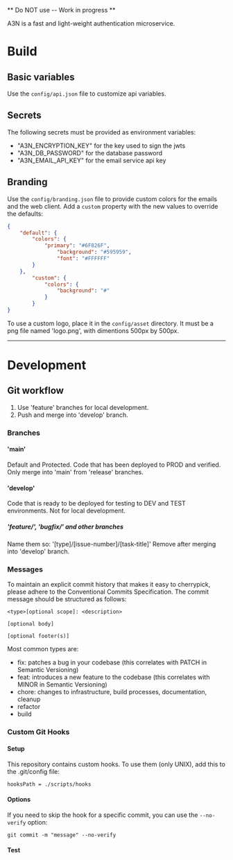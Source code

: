 ** Do NOT use -- Work in progress **

A3N is a fast and light-weight authentication microservice.

# Build
## Basic variables
Use the `config/api.json` file to customize api variables.

## Secrets
The following secrets must be provided as environment variables:
- "A3N_ENCRYPTION_KEY" for the key used to sign the jwts
- "A3N_DB_PASSWORD" for the database password
- "A3N_EMAIL_API_KEY" for the email service api key

## Branding
Use the `config/branding.json` file to provide custom colors for the emails and the web client. Add a `custom` property with the new values to override the defaults:
```json
{
    "default": {
        "colors": {
            "primary": "#6F826F",
                "background": "#595959",
                "font": "#FFFFFF"
        }
    },
        "custom": {
            "colors": {
                "background": "#"
            }
        }
}
```
To use a custom logo, place it in the `config/asset` directory. It must be a png file named 'logo.png', with dimentions 500px by 500px.

---
# Development
## Git workflow
1. Use 'feature' branches for local development.
2. Push and merge into 'develop' branch.

### Branches
#### 'main'
Default and Protected.
Code that has been deployed to PROD and verified.
Only merge into 'main' from 'release' branches. 
#### 'develop'
Code that is ready to be deployed for testing to DEV and TEST environments. Not for local development.
##### 'feature/', 'bugfix/' and other branches
Name them so: '[type]/[issue-number]/[task-title]'
Remove after merging into 'develop' branch.

### Messages
To maintain an explicit commit history that makes it easy to cherrypick, please adhere to  the Conventional Commits Specification. The commit message should be structured as follows:
```
<type>[optional scope]: <description>

[optional body]

[optional footer(s)]
```
Most common types are:
- fix: patches a bug in your codebase (this correlates with PATCH in Semantic Versioning)
- feat: introduces a new feature to the codebase (this correlates with MINOR in Semantic Versioning)
- chore: changes to infrastructure, build processes, documentation, cleanup
- refactor
- build

### Custom Git Hooks
#### Setup
This repository contains custom hooks. To use them (only UNIX), add this to the .git/config file:
```
hooksPath = ./scripts/hooks
```
#### Options
If you need to skip the hook for a specific commit, you can use the `--no-verify` option:
```
git commit -m "message" --no-verify
```
#### Test
